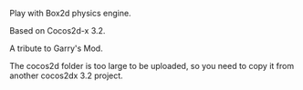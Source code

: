 Play with Box2d physics engine.

Based on Cocos2d-x 3.2.

A tribute to Garry's Mod.

The cocos2d folder is too large to be uploaded, so you need to copy it from another cocos2dx 3.2 project.




